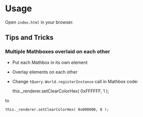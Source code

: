 # Usage

Open `index.html` in your browser.

## Tips and Tricks

### Multiple Mathboxes overlaid on each other

- Put each Mathbox in its own element
- Overlay elements on each other
- Change `tQuery.World.registerInstance` call in Mathbox code:

    this._renderer.setClearColorHex( 0xFFFFFF, 1 );

to

    this._renderer.setClearColorHex( 0x000000, 0 );
